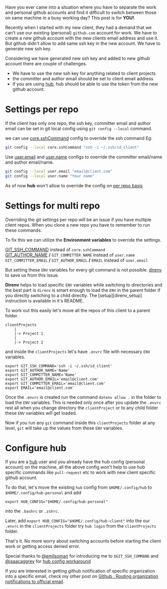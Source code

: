 <!--


---
 Handle multiple github accounts
excerpt: 'Have you ever came into a situation where you have to separate the work and personal github accounts and find it difficult to switch between those on same machine, this post will explain how to handle this situation'
date: 2018-12-12 21:05:00 IST
updated: 2018-12-12 21:05:00 IST
categories: github
tags: git, github
---

-->
<!DOCTYPE html>
<html>

<head>
  <title>basic-git-workflow</title>
  <meta charset="utf-8">
  <meta name="viewport" content="width=device-width, initial-scale=1.0">


  <link rel="stylesheet" href="./css/bootstrap.css">
  <link rel="stylesheet" href="./css/bootstrap.grid.css">
  <link rel="stylesheet" href="./css/bootstrap.min.css">
  <link rel="stylesheet" href="./css/bootstrap-reboot.min.css">
  <link rel="stylesheet" href="./css/bootstrap.css.map">
  <link rel="stylesheet" href="./css/blog-home.css">
  <link rel="stylesheet" href="./css/prism.css">
  <script async defer src="./css/prism.js"></script>
</head>
<!--------------------------------------------------------------------------------------------------->
<!--------------------------------------------------------------------------------------------------->
<!--------------------------------------------------------------------------------------------------->
<!--------------------------------------------------------------------------------------------------->
<!--------------------------------------------------------------------------------------------------->




<body>

Have you ever came into a situation where you have to separate the work and personal github accounts and find it difficult to switch between those on same machine in a busy working day? This post is for **YOU!**. 

Recently when I started with my new client, they had a demand that we can't use our existing (personal) `github.com` account for work. We have to create a new github account with the new clients email address and use it. But github didn't allow to add same ssh key in the new account. We have to generate new ssh key.

Considering we have generated new ssh key and added to new github account there are couple of challenges.

* We have to use the new ssh key for anything related to client projects
* the committer and author email should be set to client email address
* if you are using [hub][hub], hub should be able to use the token from the new github account. 

# <a class="anchor" name="per-repo" href="#per-repo"><i class="anchor-icon"></i></a>Settings per repo

If the client has only one repo, the ssh key, committer email and author email can be set in git local config using `git config --local` command.

we can use [core.sshCommand][git_config_ssh] config to override the ssh command Eg:

```sh
git config --local core.sshCommand "ssh -i ~/.ssh/id_client"
```

Use [user.email][git_config_user_email] and [user.name][git_config_user_name] configs to override the committer email/name and author email/name.


```sh
git config --local user.email "email@client.com"
git config --local user.name "Your name"
```

As of now **hub** won't allow to override the config on [per repo basis][hub_per_repo_config_issue]

# <a class="anchor" name="multi-repo" href="#multi-repo"><i class="anchor-icon"></i></a>Settings for multi repo

Overriding the git settings per repo will be an issue if you have multiple client repos. When you clone a new repo you have to
remember to run these commands. 

To fix this we can utilize the **Environment variables** to override the settings.

[GIT_SSH_COMMAND][git_env_ssh] instead of `core.sshCommand`  
[GIT_AUTHOR_NAME][git_env_author_name] **/** `GIT_COMMITTER_NAME` instead of `user.name`  
`GIT_COMMITTER_EMAIL` **/** `GIT_AUTHOR_EMAIL` **/** `EMAIL` instead of `user.email`  

But setting these `ENV` variables for every git command is not possible. [direnv][direnv] to save us from this issue.

**Direnv** helps to load specific `ENV` variables while switching to directories and the best part is `direnv` is smart enough to load the
`ENV` in the parent folder if you directly switching to a child directly. The [setup][direnv_setup] instruction is available in it's README.

To work out this easily let's move all the repos of this client to a parent folder.

```
clientProjects
    |
    |-> Project 1
    |
    |-> Project 2
```

and inside the `clientProjects` let's have `.envrc` file with necessary `ENV` variables.

```env
export GIT_SSH_COMMAND='ssh -i ~/.ssh/id_client'
export GIT_AUTHOR_NAME='Name'
export GIT_COMMITTER_NAME='Name'
export GIT_AUTHOR_EMAIL='email@client.com'
export GIT_COMMITTER_EMAIL='email@client.com'
export EMAIL='email@client.com'
```

Once the `.envrc` is created run the command `dotenv allow .` in the folder to load the `ENV` variables. This is needed only once after you update the `.envrc` rest all when you change directory the `clientProject` or to any child folder these `ENV` variables will get loaded. 

Now if you run any `git` command inside this `clientProjects` folder at any level, `git` will take up the values from these
`ENV` variables.

# <a class="anchor" name="configure-hub" href="#configure-hub"><i class="anchor-icon"></i></a>Configure hub

If you are a [hub][hub] user and you already have the hub config (personal account) on the machine, all the above config won't help to use hub specific 
commands like `pull-request` etc to work with new client specific github account.

To do that, let's move the existing `hub` config from `$HOME/.config/hub` to `$HOME/.config/hub-personal` and add 

```
export HUB_CONFIG="$HOME/.config/hub-personal"
```

into the `.bashrc` or `.zshrc`.

Later, add `export HUB_CONFIG="$HOME/.config/hub-client"` into the our `.envrc` in the `clientProjects` folder try `hub login` from the `clientProjects` folder.

That's it.
No more worry about switching accounts before starting the client work or getting access denied error.

Special thanks to [@emilsoman][emil_twitter] for introducing me to `$GIT_SSH_COMMAND` and [@isaacaggrey][isaacaggrey_github] for [hub config workaround][hub_config_workaround]

If you are interested in getting github notification of specific organization into a specific email, check my other post on [Github : Routing organization notifications to official email][github_email_routing].

[hub]: https://github.com/github/hub
[hub_per_repo_config_issue]: https://github.com/github/hub/issues/1300
[git_config_ssh]: https://git-scm.com/docs/git-config#git-config-coresshCommand
[git_config_user_name]: https://git-scm.com/docs/git-config#git-config-username
[git_config_user_email]: https://git-scm.com/docs/git-config#git-config-useremail
[direnv]: https://github.com/direnv/direnv
[git_env_ssh]: https://git-scm.com/docs/git#git-codeGITSSHcode
[git_env_author_name]: https://git-scm.com/docs/git#git-codeGITAUTHORNAMEcode
[emil_twitter]: https://twitter.com/emilsoman
[hub_config_workaround]: https://github.com/github/hub/issues/1300#issuecomment-318872894
[isaacaggrey_github]: https://github.com/isaacaggrey
[github_email_routing]: https://blog.revathskumar.com/2013/12/github-routing-organization-notifications.html
